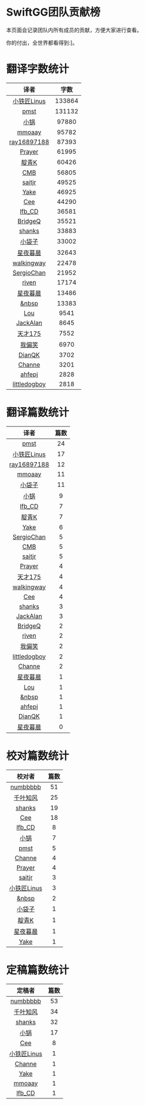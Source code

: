 
# SwiftGG团队贡献榜

本页面会记录团队内所有成员的贡献，方便大家进行查看。

你的付出，全世界都看得到:]。

# 翻译字数统计

| 译者 | 字数 |
| :------------: | :------------: |
| [小铁匠Linus](http://weibo.com/linusling) | 133864 |
| [pmst](http://www.jianshu.com/users/596f2ba91ce9/latest_articles) | 131132 |
| [小锅](http://www.jianshu.com/users/3b40e55ec6d5/latest_articles) | 97880 |
| [mmoaay](http://mmoaay.photo/) | 95782 |
| [ray16897188](http://www.jianshu.com/users/97c49dfd1f9f/latest_articles) | 87393 |
| [Prayer](http://www.futantan.com) | 61995 |
| [靛青K](http://www.dianqk.org/) | 60426 |
| [CMB](https://github.com/chenmingbiao) | 56805 |
| [saitjr](http://www.brighttj.com) | 49525 |
| [Yake](http://blog.csdn.net/yake_099) | 46925 |
| [Cee](https://github.com/Cee) | 44290 |
| [lfb_CD](http://weibo.com/lfbWb) | 36581 |
| [BridgeQ](http://wxgbridgeq.github.io/) | 35521 |
| [shanks](http://codebuild.me/) | 33883 |
| [小袋子](http://daizi.me) | 33002 |
| [ 星夜暮晨](undefined) | 32643 |
| [walkingway](http://chengway.in/) | 22478 |
| [SergioChan](https://github.com/SergioChan) | 21952 |
| [riven](http://weibo.com/riven0951) | 17174 |
| [星夜暮晨](http://www.jianshu.com/users/ef1058d2d851) | 13486 |
| [&nbsp](https://github.com/initiOSJava) | 13383 |
| [Lou](undefined) | 9541 |
| [JackAlan](http://ijack.pw/) | 8645 |
| [天才175](http://weibo.com/u/2916092907) | 7552 |
| [我偏笑](http://blog.csdn.net/nsnirvana) | 6970 |
| [DianQK](undefined) | 3702 |
| [Channe](undefined) | 3201 |
| [ahfepj](undefined) | 2828 |
| [littledogboy](undefined) | 2818 |


# 翻译篇数统计

| 译者 | 篇数 |
| :------------: | :------------: |
| [pmst](http://www.jianshu.com/users/596f2ba91ce9/latest_articles) | 24 |
| [小铁匠Linus](http://weibo.com/linusling) | 17 |
| [ray16897188](http://www.jianshu.com/users/97c49dfd1f9f/latest_articles) | 12 |
| [mmoaay](http://mmoaay.photo/) | 11 |
| [小袋子](http://daizi.me) | 11 |
| [小锅](http://www.jianshu.com/users/3b40e55ec6d5/latest_articles) | 9 |
| [lfb_CD](http://weibo.com/lfbWb) | 7 |
| [靛青K](http://www.dianqk.org/) | 7 |
| [Yake](http://blog.csdn.net/yake_099) | 6 |
| [SergioChan](https://github.com/SergioChan) | 5 |
| [CMB](https://github.com/chenmingbiao) | 5 |
| [saitjr](http://www.brighttj.com) | 5 |
| [Prayer](http://www.futantan.com) | 4 |
| [天才175](http://weibo.com/u/2916092907) | 4 |
| [walkingway](http://chengway.in/) | 4 |
| [Cee](https://github.com/Cee) | 4 |
| [shanks](http://codebuild.me/) | 3 |
| [JackAlan](http://ijack.pw/) | 3 |
| [BridgeQ](http://wxgbridgeq.github.io/) | 2 |
| [riven](http://weibo.com/riven0951) | 2 |
| [我偏笑](http://blog.csdn.net/nsnirvana) | 2 |
| [littledogboy](undefined) | 2 |
| [Channe](undefined) | 2 |
| [ 星夜暮晨](undefined) | 1 |
| [Lou](undefined) | 1 |
| [&nbsp](https://github.com/initiOSJava) | 1 |
| [ahfepj](undefined) | 1 |
| [DianQK](undefined) | 1 |
| [星夜暮晨](http://www.jianshu.com/users/ef1058d2d851) | 0 |


# 校对篇数统计

| 校对者 | 篇数 |
| :------------: | :------------: |
| [numbbbbb](http://numbbbbb.com/) | 51 |
| [千叶知风](http://weibo.com/xiaoxxiao) | 25 |
| [shanks](http://codebuild.me/) | 19 |
| [Cee](https://github.com/Cee) | 18 |
| [lfb_CD](http://weibo.com/lfbWb) | 8 |
| [小锅](http://www.jianshu.com/users/3b40e55ec6d5/latest_articles) | 7 |
| [pmst](http://www.jianshu.com/users/596f2ba91ce9/latest_articles) | 5 |
| [Channe](undefined) | 4 |
| [Prayer](http://www.futantan.com) | 4 |
| [saitjr](http://www.brighttj.com) | 3 |
| [小铁匠Linus](http://weibo.com/linusling) | 3 |
| [&nbsp](https://github.com/initiOSJava) | 2 |
| [小袋子](http://daizi.me) | 1 |
| [靛青K](http://www.dianqk.org/) | 1 |
| [星夜暮晨](http://www.jianshu.com/users/ef1058d2d851) | 1 |
| [Yake](http://blog.csdn.net/yake_099) | 1 |


# 定稿篇数统计

| 定稿者 | 篇数 |
| :------------: | :------------: |
| [numbbbbb](http://numbbbbb.com/) | 53 |
| [千叶知风](http://weibo.com/xiaoxxiao) | 34 |
| [shanks](http://codebuild.me/) | 32 |
| [小锅](http://www.jianshu.com/users/3b40e55ec6d5/latest_articles) | 17 |
| [Cee](https://github.com/Cee) | 8 |
| [小铁匠Linus](http://weibo.com/linusling) | 1 |
| [Channe](undefined) | 1 |
| [Yake](http://blog.csdn.net/yake_099) | 1 |
| [mmoaay](http://mmoaay.photo/) | 1 |
| [lfb_CD](http://weibo.com/lfbWb) | 1 |